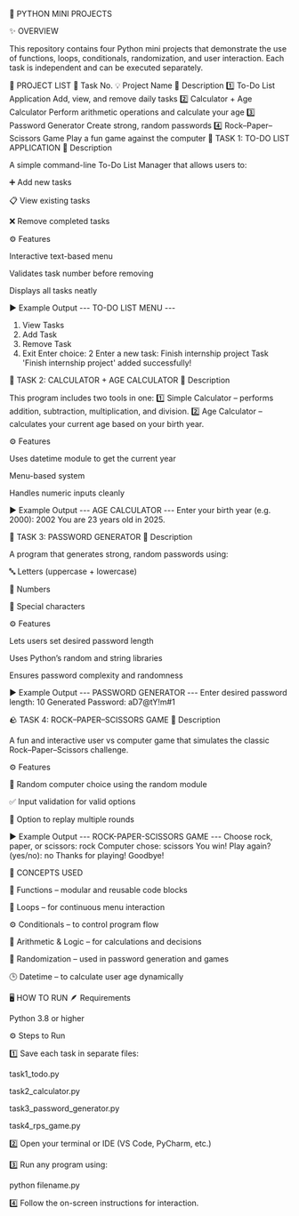 🐍 PYTHON MINI PROJECTS

✨ OVERVIEW

This repository contains four Python mini projects that demonstrate the use of functions, loops, conditionals, randomization, and user interaction.
Each task is independent and can be executed separately.

🧾 PROJECT LIST
🧩 Task No.	💡 Project Name	🧠 Description
1️⃣	To-Do List Application	Add, view, and remove daily tasks
2️⃣	Calculator + Age Calculator	Perform arithmetic operations and calculate your age
3️⃣	Password Generator	Create strong, random passwords
4️⃣	Rock–Paper–Scissors Game	Play a fun game against the computer
🧩 TASK 1: TO-DO LIST APPLICATION
📌 Description

A simple command-line To-Do List Manager that allows users to:

➕ Add new tasks

📋 View existing tasks

❌ Remove completed tasks

⚙️ Features

Interactive text-based menu

Validates task number before removing

Displays all tasks neatly

▶️ Example Output
--- TO-DO LIST MENU ---
1. View Tasks
2. Add Task
3. Remove Task
4. Exit
Enter choice: 2
Enter a new task: Finish internship project
Task 'Finish internship project' added successfully!

🔢 TASK 2: CALCULATOR + AGE CALCULATOR
📌 Description

This program includes two tools in one:
1️⃣ Simple Calculator – performs addition, subtraction, multiplication, and division.
2️⃣ Age Calculator – calculates your current age based on your birth year.

⚙️ Features

Uses datetime module to get the current year

Menu-based system

Handles numeric inputs cleanly

▶️ Example Output
--- AGE CALCULATOR ---
Enter your birth year (e.g. 2000): 2002
You are 23 years old in 2025.

🔐 TASK 3: PASSWORD GENERATOR
📌 Description

A program that generates strong, random passwords using:

🔤 Letters (uppercase + lowercase)

🔢 Numbers

🔣 Special characters

⚙️ Features

Lets users set desired password length

Uses Python’s random and string libraries

Ensures password complexity and randomness

▶️ Example Output
--- PASSWORD GENERATOR ---
Enter desired password length: 10
Generated Password: aD7@tY!m#1

🪨 TASK 4: ROCK–PAPER–SCISSORS GAME
📌 Description

A fun and interactive user vs computer game that simulates the classic Rock–Paper–Scissors challenge.

⚙️ Features

🎲 Random computer choice using the random module

✅ Input validation for valid options

🔁 Option to replay multiple rounds

▶️ Example Output
--- ROCK-PAPER-SCISSORS GAME ---
Choose rock, paper, or scissors: rock
Computer chose: scissors
You win!
Play again? (yes/no): no
Thanks for playing! Goodbye!

🧠 CONCEPTS USED

🧩 Functions – modular and reusable code blocks

🔁 Loops – for continuous menu interaction

⚙️ Conditionals – to control program flow

🧮 Arithmetic & Logic – for calculations and decisions

🎲 Randomization – used in password generation and games

🕒 Datetime – to calculate user age dynamically

🖥️ HOW TO RUN
🪶 Requirements

Python 3.8 or higher

⚙️ Steps to Run

1️⃣ Save each task in separate files:

task1_todo.py

task2_calculator.py

task3_password_generator.py

task4_rps_game.py

2️⃣ Open your terminal or IDE (VS Code, PyCharm, etc.)

3️⃣ Run any program using:

python filename.py


4️⃣ Follow the on-screen instructions for interaction.
